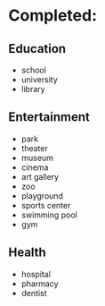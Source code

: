 # Completed:

## Education
- school
- university
- library

## Entertainment
- park
- theater
- museum
- cinema
- art gallery
- zoo
- playground
- sports center
- swimming pool
- gym

## Health
- hospital
- pharmacy
- dentist

